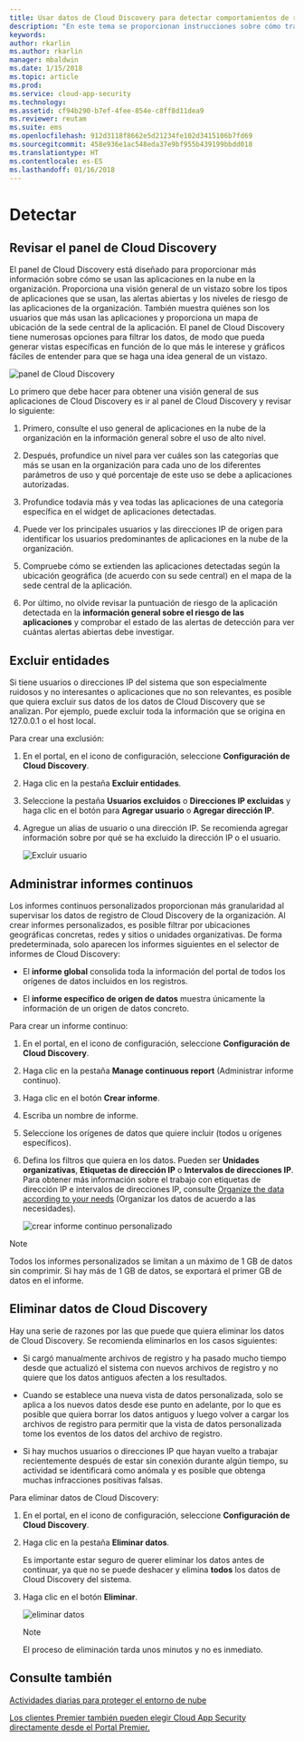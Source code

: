 ```yaml
---
title: Usar datos de Cloud Discovery para detectar comportamientos de riesgo | Microsoft Docs
description: "En este tema se proporcionan instrucciones sobre cómo trabajar con datos de Cloud Discovery, lo que incluye trabajar con la puntuación de riesgo de la aplicación."
keywords: 
author: rkarlin
ms.author: rkarlin
manager: mbaldwin
ms.date: 1/15/2018
ms.topic: article
ms.prod: 
ms.service: cloud-app-security
ms.technology: 
ms.assetid: cf94b290-b7ef-4fee-854e-c8ff8d11dea9
ms.reviewer: reutam
ms.suite: ems
ms.openlocfilehash: 912d3118f8662e5d21234fe102d3415106b7fd69
ms.sourcegitcommit: 458e936e1ac548eda37e9bf955b439199bbdd018
ms.translationtype: HT
ms.contentlocale: es-ES
ms.lasthandoff: 01/16/2018
---
```

# <a name="discover"></a>Detectar

## <a name="review-the-cloud-discovery-dashboard"></a>Revisar el panel de Cloud Discovery

El panel de Cloud Discovery está diseñado para proporcionar más información sobre cómo se usan las aplicaciones en la nube en la organización. Proporciona una visión general de un vistazo sobre los tipos de aplicaciones que se usan, las alertas abiertas y los niveles de riesgo de las aplicaciones de la organización. También muestra quiénes son los usuarios que más usan las aplicaciones y proporciona un mapa de ubicación de la sede central de la aplicación. El panel de Cloud Discovery tiene numerosas opciones para filtrar los datos, de modo que pueda generar vistas específicas en función de lo que más le interese y gráficos fáciles de entender para que se haga una idea general de un vistazo.

![panel de Cloud Discovery](./media/cloud-discovery-dashboard.png)

Lo primero que debe hacer para obtener una visión general de sus aplicaciones de Cloud Discovery es ir al panel de Cloud Discovery y revisar lo siguiente:
 
1. Primero, consulte el uso general de aplicaciones en la nube de la organización en la información general sobre el uso de alto nivel.

2. Después, profundice un nivel para ver cuáles son las categorías que más se usan en la organización para cada uno de los diferentes parámetros de uso y qué porcentaje de este uso se debe a aplicaciones autorizadas.

3. Profundice todavía más y vea todas las aplicaciones de una categoría específica en el widget de aplicaciones detectadas.

4. Puede ver los principales usuarios y las direcciones IP de origen para identificar los usuarios predominantes de aplicaciones en la nube de la organización.
5. Compruebe cómo se extienden las aplicaciones detectadas según la ubicación geográfica (de acuerdo con su sede central) en el mapa de la sede central de la aplicación.

6. Por último, no olvide revisar la puntuación de riesgo de la aplicación detectada en la **información general sobre el riesgo de las aplicaciones** y comprobar el estado de las alertas de detección para ver cuántas alertas abiertas debe investigar.
  
## <a name="exclude-entities"></a>Excluir entidades  
Si tiene usuarios o direcciones IP del sistema que son especialmente ruidosos y no interesantes o aplicaciones que no son relevantes, es posible que quiera excluir sus datos de los datos de Cloud Discovery que se analizan. Por ejemplo, puede excluir toda la información que se origina en 127.0.0.1 o el host local.  
  
Para crear una exclusión:  
  
1.  En el portal, en el icono de configuración, seleccione **Configuración de Cloud Discovery**.  
  
2.  Haga clic en la pestaña **Excluir entidades**.  
  
3.  Seleccione la pestaña **Usuarios excluidos** o **Direcciones IP excluidas** y haga clic en el botón para **Agregar usuario** o **Agregar dirección IP**.  
  
4.  Agregue un alias de usuario o una dirección IP. Se recomienda agregar información sobre por qué se ha excluido la dirección IP o el usuario.  
  
     ![Excluir usuario](./media/exclude-user.png "excluir usuario")  
  
## <a name="manage-continuous-reports"></a>Administrar informes continuos  
Los informes continuos personalizados proporcionan más granularidad al supervisar los datos de registro de Cloud Discovery de la organización. Al crear informes personalizados, es posible filtrar por ubicaciones geográficas concretas, redes y sitios o unidades organizativas. De forma predeterminada, solo aparecen los informes siguientes en el selector de informes de Cloud Discovery:  
  
-  El **informe global** consolida toda la información del portal de todos los orígenes de datos incluidos en los registros.  
  
- El **informe específico de origen de datos** muestra únicamente la información de un origen de datos concreto.  
  
Para crear un informe continuo:  
  
1.  En el portal, en el icono de configuración, seleccione **Configuración de Cloud Discovery**.  
  
2.  Haga clic en la pestaña **Manage continuous report** (Administrar informe continuo).  
  
3.  Haga clic en el botón **Crear informe**.  
  
4.  Escriba un nombre de informe.  
  
5.  Seleccione los orígenes de datos que quiere incluir (todos u orígenes específicos).  
  
6.  Defina los filtros que quiera en los datos. Pueden ser **Unidades organizativas**, **Etiquetas de dirección IP** o **Intervalos de direcciones IP**. Para obtener más información sobre el trabajo con etiquetas de dirección IP e intervalos de direcciones IP, consulte [Organize the data according to your needs](ip-tags.md) (Organizar los datos de acuerdo a las necesidades).  
  
    ![crear informe continuo personalizado](./media/create-custom-continuous-report.png) 


> [!NOTE]
> Todos los informes personalizados se limitan a un máximo de 1 GB de datos sin comprimir. Si hay más de 1 GB de datos, se exportará el primer GB de datos en el informe.

## <a name="deleting-cloud-discovery-data"></a>Eliminar datos de Cloud Discovery  
Hay una serie de razones por las que puede que quiera eliminar los datos de Cloud Discovery. Se recomienda eliminarlos en los casos siguientes:  
  
-   Si cargó manualmente archivos de registro y ha pasado mucho tiempo desde que actualizó el sistema con nuevos archivos de registro y no quiere que los datos antiguos afecten a los resultados.  
  
-   Cuando se establece una nueva vista de datos personalizada, solo se aplica a los nuevos datos desde ese punto en adelante, por lo que es posible que quiera borrar los datos antiguos y luego volver a cargar los archivos de registro para permitir que la vista de datos personalizada tome los eventos de los datos del archivo de registro.  
  
-   Si hay muchos usuarios o direcciones IP que hayan vuelto a trabajar recientemente después de estar sin conexión durante algún tiempo, su actividad se identificará como anómala y es posible que obtenga muchas infracciones positivas falsas.  
  
Para eliminar datos de Cloud Discovery:  
  
1.  En el portal, en el icono de configuración, seleccione **Configuración de Cloud Discovery**.  
  
2.  Haga clic en la pestaña **Eliminar datos**.  
  
     Es importante estar seguro de querer eliminar los datos antes de continuar, ya que no se puede deshacer y elimina **todos** los datos de Cloud Discovery del sistema.  
  
3.  Haga clic en el botón **Eliminar**.  
  
     ![eliminar datos](./media/delete-data.png "eliminar datos")  
  
    > [!NOTE]  
    >  El proceso de eliminación tarda unos minutos y no es inmediato.  



 
## <a name="see-also"></a>Consulte también  
[Actividades diarias para proteger el entorno de nube](daily-activities-to-protect-your-cloud-environment.md)   

[Los clientes Premier también pueden elegir Cloud App Security directamente desde el Portal Premier.](https://premier.microsoft.com/)  
  
  
